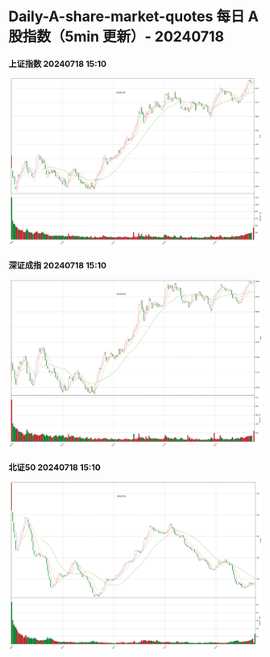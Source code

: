 
# Daily-A-share-market-quotes 每日 A 股指数（5min 更新）- 20240718

### 上证指数 20240718 15:10
![](./fig/2024/7/20240718-sh000001.png)

### 深证成指 20240718 15:10
![](./fig/2024/7/20240718-sz399001.png)

### 北证50 20240718 15:10
![](./fig/2024/7/20240718-bj899050.png)
